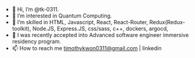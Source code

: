 - 👋 Hi, I’m @tk-0311.
- 👀 I’m interested in Quantum Computing.
- 🌱 I’m skilled in HTML, Javascript, React, React-Router, Redux(Redux-toolkit), Node.JS, Express.JS, css/sass, c++, dockers, argocd,
- 💞️ I was recently accepted into Advanced software engineer immersive residency program.
- 📫 How to reach me 
 timothykwon0311@gmail.com | linkedin
<!---
tk-0311/tk-0311 is a ✨ special ✨ repository because its `README.md` (this file) appears on your GitHub profile.
You can click the Preview link to take a look at your changes.
--->
